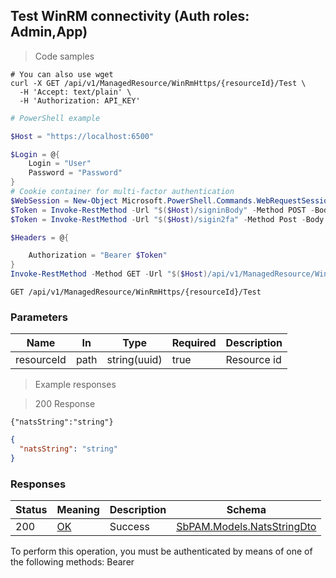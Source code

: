 
## Test WinRM connectivity (Auth roles: Admin,App)

<a id="opIdTestWinRmAsync"></a>

> Code samples

```shell
# You can also use wget
curl -X GET /api/v1/ManagedResource/WinRmHttps/{resourceId}/Test \
  -H 'Accept: text/plain' \
  -H 'Authorization: API_KEY'

```

```powershell
# PowerShell example

$Host = "https://localhost:6500"

$Login = @{
    Login = "User"
    Password = "Password"
}
# Cookie container for multi-factor authentication
$WebSession = New-Object Microsoft.PowerShell.Commands.WebRequestSession
$Token = Invoke-RestMethod -Url "$($Host)/signinBody" -Method POST -Body (ConvertTo-Json $Login) -WebRequestSession $WebSession
$Token = Invoke-RestMethod -Url "$($Host)/sigin2fa" -Method Post -Body $MfaCode -Headers @{Authorization: "Bearer $Token"} -WebRequestSession $WebSession

$Headers = @{

    Authorization = "Bearer $Token"
}
Invoke-RestMethod -Method GET -Url "$($Host)/api/v1/ManagedResource/WinRmHttps/{resourceId}/Test -Headers $Headers
```

`GET /api/v1/ManagedResource/WinRmHttps/{resourceId}/Test`

<h3 id="test-winrm-connectivity-(auth-roles:-admin,app)-parameters">Parameters</h3>

|Name|In|Type|Required|Description|
|---|---|---|---|---|
|resourceId|path|string(uuid)|true|Resource id|

> Example responses

> 200 Response

```
{"natsString":"string"}
```

```json
{
  "natsString": "string"
}
```

<h3 id="test-winrm-connectivity-(auth-roles:-admin,app)-responses">Responses</h3>

|Status|Meaning|Description|Schema|
|---|---|---|---|
|200|[OK](https://tools.ietf.org/html/rfc7231#section-6.3.1)|Success|[SbPAM.Models.NatsStringDto](../Models/sbpam.models.natsstringdto.md)|

<aside class="warning">
To perform this operation, you must be authenticated by means of one of the following methods:
Bearer
</aside>


